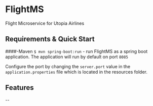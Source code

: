 # FlightMS
Flight Microservice for Utopia Airlines
## Requirements & Quick Start
####-Maven
`$ mvn spring-boot:run` - run FlightMS as a spring boot application. The application will run by default on port `8085`

Configure the port by changing the `server.port` value in the `application.properties` file which is located in the resources folder.
## Features
--
